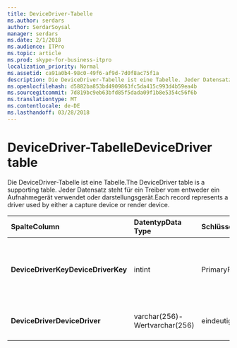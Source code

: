 ```yaml
---
title: DeviceDriver-Tabelle
ms.author: serdars
author: SerdarSoysal
manager: serdars
ms.date: 2/1/2018
ms.audience: ITPro
ms.topic: article
ms.prod: skype-for-business-itpro
localization_priority: Normal
ms.assetid: ca91a0b4-98c0-49f6-af9d-7d0f8ac75f1a
description: Die DeviceDriver-Tabelle ist eine Tabelle. Jeder Datensatz steht für ein Treiber vom entweder ein Aufnahmegerät verwendet oder darstellungsgerät.
ms.openlocfilehash: d5882ba853bd4909863fc5da415c993d4b59ea4b
ms.sourcegitcommit: 7d819bc9eb63bfd85f5dada09f1b8e5354c56f6b
ms.translationtype: MT
ms.contentlocale: de-DE
ms.lasthandoff: 03/28/2018
---
```

# <a name="devicedriver-table"></a><span data-ttu-id="8393a-104">DeviceDriver-Tabelle</span><span class="sxs-lookup"><span data-stu-id="8393a-104">DeviceDriver table</span></span>
 
<span data-ttu-id="8393a-105">Die DeviceDriver-Tabelle ist eine Tabelle.</span><span class="sxs-lookup"><span data-stu-id="8393a-105">The DeviceDriver table is a supporting table.</span></span> <span data-ttu-id="8393a-106">Jeder Datensatz steht für ein Treiber vom entweder ein Aufnahmegerät verwendet oder darstellungsgerät.</span><span class="sxs-lookup"><span data-stu-id="8393a-106">Each record represents a driver used by either a capture device or render device.</span></span>
  
|<span data-ttu-id="8393a-107">**Spalte**</span><span class="sxs-lookup"><span data-stu-id="8393a-107">**Column**</span></span>|<span data-ttu-id="8393a-108">**Datentyp**</span><span class="sxs-lookup"><span data-stu-id="8393a-108">**Data Type**</span></span>|<span data-ttu-id="8393a-109">**Schlüssel/Index**</span><span class="sxs-lookup"><span data-stu-id="8393a-109">**Key/Index**</span></span>|<span data-ttu-id="8393a-110">**Details**</span><span class="sxs-lookup"><span data-stu-id="8393a-110">**Details**</span></span>|
|:-----|:-----|:-----|:-----|
|<span data-ttu-id="8393a-111">**DeviceDriverKey**</span><span class="sxs-lookup"><span data-stu-id="8393a-111">**DeviceDriverKey**</span></span> <br/> |<span data-ttu-id="8393a-112">int</span><span class="sxs-lookup"><span data-stu-id="8393a-112">int</span></span>  <br/> |<span data-ttu-id="8393a-113">Primary</span><span class="sxs-lookup"><span data-stu-id="8393a-113">Primary</span></span>  <br/> |<span data-ttu-id="8393a-114">Eindeutige Zahl, die diesen gerätetreiberdatensatz identifiziert.</span><span class="sxs-lookup"><span data-stu-id="8393a-114">Unique number identifying this device driver record.</span></span>  <br/> |
|<span data-ttu-id="8393a-115">**DeviceDriver**</span><span class="sxs-lookup"><span data-stu-id="8393a-115">**DeviceDriver**</span></span> <br/> |<span data-ttu-id="8393a-116">varchar(256)-Wert</span><span class="sxs-lookup"><span data-stu-id="8393a-116">varchar(256)</span></span>  <br/> |<span data-ttu-id="8393a-117">eindeutige</span><span class="sxs-lookup"><span data-stu-id="8393a-117">unique</span></span>  <br/> |<span data-ttu-id="8393a-118">Name des Aufnahmegeräts-Treiber.</span><span class="sxs-lookup"><span data-stu-id="8393a-118">Device driver name.</span></span>  <br/> |
   

